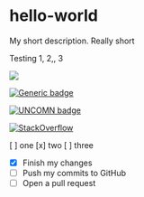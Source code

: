 # hello-world
My short description.  Really short

Testing 1, 2,, 3

![](https://github.com/actions/hello-world/workflows/Greet%20Everyone/badge.svg)

[![Generic badge](https://img.shields.io/badge/<SUBJECT>-<STATUS>-<COLOR>.svg)](https://shields.io/)

[![UNCOMN badge](https://img.shields.io/badge/UNCOMN-Awesome-orange.svg)](https://shields.io/)

[![StackOverflow](http://img.shields.io/badge/stackoverflow-REPO-blue.svg)]( http://stackoverflow.com/questions/tagged/REPO )


[ ] one
[x] two
[ ] three


- [x] Finish my changes
- [ ] Push my commits to GitHub
- [ ] Open a pull request
